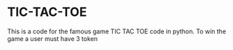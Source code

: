 # TIC-TAC-TOE

This is a code for the famous game TIC TAC TOE code in python.
To win the game a user must have 3 token 
